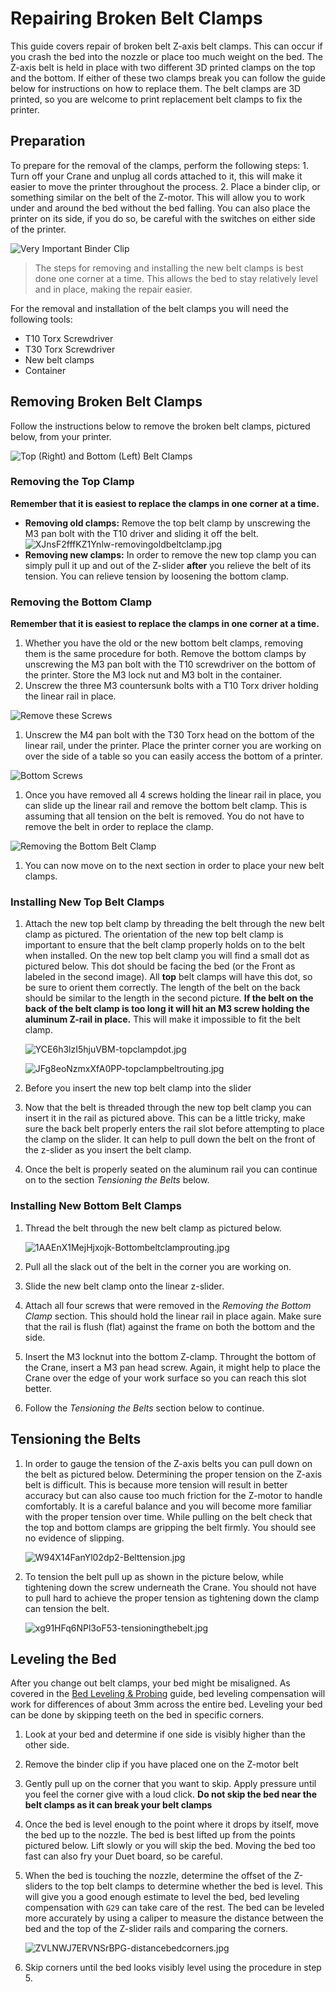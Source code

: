 # Repairing Broken Belt Clamps

This guide covers repair of broken belt Z-axis belt clamps. This can occur if you crash the bed into the nozzle or place too much weight on the bed. The Z-axis belt is held in place with two different 3D printed clamps on the top and the bottom. If either of these two clamps break you can follow the guide below for instructions on how to replace them. The belt clamps are 3D printed, so you are welcome to print replacement belt clamps to fix the printer.

## Preparation

To prepare for the removal of the clamps, perform the following steps: 1. Turn off your Crane and unplug all cords attached to it, this will make it easier to move the printer throughout the process. 2. Place a binder clip, or something similar on the belt of the Z-motor. This will allow you to work under and around the bed without the bed falling. You can also place the printer on its side, if you do so, be careful with the switches on either side of the printer.

![Very Important Binder Clip](../.gitbook/assets/2dmrbcxpslmjngww-beltclip-1.jpg)

> The steps for removing and installing the new belt clamps is best done one corner at a time. This allows the bed to stay relatively level and in place, making the repair easier.

For the removal and installation of the belt clamps you will need the following tools:

* T10 Torx Screwdriver
* T30 Torx Screwdriver
* New belt clamps
* Container

## Removing Broken Belt Clamps

Follow the instructions below to remove the broken belt clamps, pictured below, from your printer.

![Top \(Right\) and Bottom \(Left\) Belt Clamps](../.gitbook/assets/rpu6hmymjvfzw1q5-beltclampdifference.jpg)

### **Removing the Top Clamp**

**Remember that it is easiest to replace the clamps in one corner at a time.**

* **Removing old clamps:** Remove the top belt clamp by unscrewing the M3 pan bolt with the T10 driver and sliding it off the belt.  ![XJnsF2fffKZ1Ynlw-removingoldbeltclamp.jpg](../.gitbook/assets/xjnsf2fffkz1ynlw-removingoldbeltclamp.jpg)
* **Removing new clamps:** In order to remove the new top clamp you can simply pull it up and out of the Z-slider **after** you relieve the belt of its tension. You can relieve tension by loosening the bottom clamp.

### **Removing the Bottom Clamp**

**Remember that it is easiest to replace the clamps in one corner at a time.**

1. Whether you have the old or the new bottom belt clamps, removing them is the same procedure for both. Remove the bottom clamps by unscrewing the M3 pan bolt with the T10 screwdriver on the bottom of the printer. Store the M3 lock nut and M3 bolt in the container.
2. Unscrew the three M3 countersunk bolts with a T10 Torx driver holding the linear rail in place.

![Remove these Screws](../.gitbook/assets/cpywx3fzszoxtygz-threescrewstoremove.jpg)

1. Unscrew the M4 pan bolt with the T30 Torx head on the bottom of the linear rail, under the printer. Place the printer corner you are working on over the side of a table so you can easily access the bottom of a printer.  

![Bottom Screws](../.gitbook/assets/jsavcyfoby5i5fmy-zsliderbottomscrews.jpg)

1. Once you have removed all 4 screws holding the linear rail in place, you can slide up the linear rail and remove the bottom belt clamp. This is assuming that all tension on the belt is removed. You do not have to remove the belt in order to replace the clamp.

![Removing the Bottom Belt Clamp](../.gitbook/assets/iuoxdruud1sq28v0-bottombeltclampremoval.jpg)

1. You can now move on to the next section in order to place your new belt clamps.

### Installing New Top Belt Clamps

1. Attach the new top belt clamp by threading the belt through the new belt clamp as pictured. The orientation of the new top belt clamp is important to ensure that the belt clamp properly holds on to the belt when installed. On the new top belt clamp you will find a small dot as pictured below. This dot should be facing the bed \(or the Front as labeled in the second image\). All **top** belt clamps will have this dot, so be sure to orient them correctly. The length of the belt on the back should be similar to the length in the second picture. **If the belt on the back of the belt clamp is too long it will hit an M3 screw holding the aluminum Z-rail in place.** This will make it impossible to fit the belt clamp.

   ![YCE6h3lzI5hjuVBM-topclampdot.jpg](../.gitbook/assets/yce6h3lzi5hjuvbm-topclampdot.jpg)

   ![JFg8eoNzmxXfA0PP-topclampbeltrouting.jpg](../.gitbook/assets/jfg8eonzmxxfa0pp-topclampbeltrouting.jpg)

2. Before you insert the new top belt clamp into the slider
3. Now that the belt is threaded through the new top belt clamp you can insert it in the rail as pictured above. This can be a little tricky, make sure the back belt properly enters the rail slot before attempting to place the clamp on the slider. It can help to pull down the belt on the front of the z-slider as you insert the belt clamp.
4. Once the belt is properly seated on the aluminum rail you can continue on to the section _Tensioning the Belts_ below.

### Installing New Bottom Belt Clamps

1. Thread the belt through the new belt clamp as pictured below.

   ![1AAEnX1MejHjxojk-Bottombeltclamprouting.jpg](../.gitbook/assets/1aaenx1mejhjxojk-bottombeltclamprouting.jpg)

2. Pull all the slack out of the belt in the corner you are working on.
3. Slide the new belt clamp onto the linear z-slider.
4. Attach all four screws that were removed in the _Removing the Bottom Clamp_ section. This should hold the linear rail in place again. Make sure that the rail is flush \(flat\) against the frame on both the bottom and the side.
5. Insert the M3 locknut into the bottom Z-clamp. Throught the bottom of the Crane, insert a M3 pan head screw. Again, it might help to place the Crane over the edge of your work surface so you can reach this slot better.
6. Follow the _Tensioning the Belts_ section below to continue.

## Tensioning the Belts

1. In order to gauge the tension of the Z-axis belts you can pull down on the belt as pictured below. Determining the proper tension on the Z-axis belt is difficult. This is because more tension will result in better accuracy but can also cause too much friction for the Z-motor to handle comfortably. It is a careful balance and you will become more familiar with the proper tension over time. While pulling on the belt check that the top and bottom clamps are gripping the belt firmly. You should see no evidence of slipping.

   ![W94X14FanYl02dp2-Belttension.jpg](../.gitbook/assets/w94x14fanyl02dp2-belttension.jpg)

2. To tension the belt pull up as shown in the picture below, while tightening down the screw underneath the Crane. You should not have to pull hard to achieve the proper tension as tightening down the clamp can tension the belt.

   ![xg91HFq6NPl3oF53-tensioningthebelt.jpg](../.gitbook/assets/xg91hfq6npl3of53-tensioningthebelt.jpg)

## Leveling the Bed

After you change out belt clamps, your bed might be misaligned. As covered in the [Bed Leveling & Probing](https://m3d.gitbook.io/promega-docs/printing-guides/slicers-and-printer-settings/bed-leveling-and-probing) guide, bed leveling compensation will work for differences of about 3mm across the entire bed. Leveling your bed can be done by skipping teeth on the bed in specific corners.

1. Look at your bed and determine if one side is visibly higher than the other side.
2. Remove the binder clip if you have placed one on the Z-motor belt
3. Gently pull up on the corner that you want to skip. Apply pressure until you feel the corner give with a loud click. **Do not skip the bed near the belt clamps as it can break your belt clamps**
4. Once the bed is level enough to the point where it drops by itself, move the bed up to the nozzle. The bed is best lifted up from the points pictured below. Lift slowly or you will skip the bed. Moving the bed too fast can also fry your Duet board, so be careful.
5. When the bed is touching the nozzle, determine the offset of the Z-sliders to the top belt clamps to determine whether the bed is level. This will give you a good enough estimate to level the bed, bed leveling compensation with `G29` can take care of the rest. The bed can be leveled more accurately by using a caliper to measure the distance between the bed and the top of the Z-slider rails and comparing the corners.

   ![ZVLNWJ7ERVNSrBPG-distancebedcorners.jpg](../.gitbook/assets/zvlnwj7ervnsrbpg-distancebedcorners.jpg)

6. Skip corners until the bed looks visibly level using the procedure in step 5.


